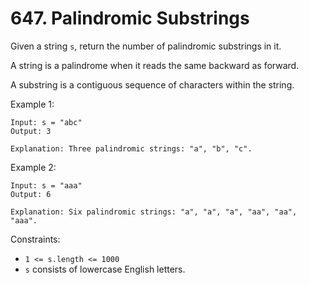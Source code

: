 # 647. Palindromic Substrings

Given a string `s`, return the number of palindromic substrings in it.

A string is a palindrome when it reads the same backward as forward.

A substring is a contiguous sequence of characters within the string.

Example 1:

    Input: s = "abc"
    Output: 3

    Explanation: Three palindromic strings: "a", "b", "c".

Example 2:

    Input: s = "aaa"
    Output: 6

    Explanation: Six palindromic strings: "a", "a", "a", "aa", "aa", "aaa".

Constraints:

- `1 <= s.length <= 1000`
- `s` consists of lowercase English letters.
